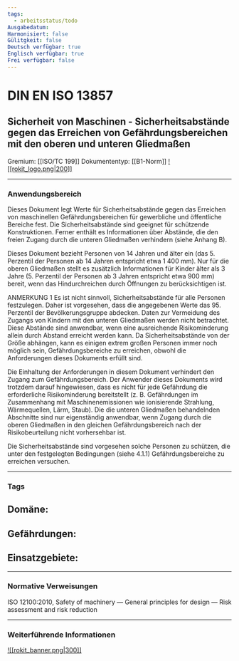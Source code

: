 ```yaml
---
tags:
  - arbeitsstatus/todo
Ausgabedatum: 
Harmonisiert: false
Gülitgkeit: false
Deutsch verfügbar: true
Englisch verfügbar: true
Frei verfügbar: false
---
```


# DIN EN ISO 13857
## Sicherheit von Maschinen - Sicherheitsabstände gegen das Erreichen von Gefährdungsbereichen mit den oberen und unteren Gliedmaßen

Gremium: [[ISO/TC 199]]
Dokumententyp: [[B1-Norm]]
[![[rokit_logo.png|200]]](https://public-robots.de/)

***
### Anwendungsbereich

Dieses Dokument legt Werte für Sicherheitsabstände gegen das Erreichen von maschinellen Gefährdungsbereichen für gewerbliche und öffentliche Bereiche fest. Die Sicherheitsabstände sind geeignet für schützende Konstruktionen. Ferner enthält es Informationen über Abstände, die den freien Zugang durch die unteren Gliedmaßen verhindern (siehe Anhang B).

Dieses Dokument bezieht Personen von 14 Jahren und älter ein (das 5. Perzentil der Personen ab 14 Jahren entspricht etwa 1 400 mm). Nur für die oberen Gliedmaßen stellt es zusätzlich Informationen für Kinder älter als 3 Jahre (5. Perzentil der Personen ab 3 Jahren entspricht etwa 900 mm) bereit, wenn das Hindurchreichen durch Öffnungen zu berücksichtigen ist.

ANMERKUNG 1 Es ist nicht sinnvoll, Sicherheitsabstände für alle Personen festzulegen. Daher ist vorgesehen, dass die angegebenen Werte das 95. Perzentil der Bevölkerungsgruppe abdecken.
Daten zur Vermeidung des Zugangs von Kindern mit den unteren Gliedmaßen werden nicht betrachtet. Diese Abstände sind anwendbar, wenn eine ausreichende Risikominderung allein durch Abstand erreicht werden kann. Da Sicherheitsabstände von der Größe abhängen, kann es einigen extrem großen Personen immer noch möglich sein, Gefährdungsbereiche zu erreichen, obwohl die Anforderungen dieses Dokuments erfüllt sind. 

Die Einhaltung der Anforderungen in diesem Dokument verhindert den Zugang zum Gefährdungsbereich. Der Anwender dieses Dokuments wird trotzdem darauf hingewiesen, dass es nicht für jede Gefährdung die erforderliche Risikominderung bereitstellt (z. B. Gefährdungen im Zusammenhang mit Maschinenemissionen wie ionisierende Strahlung, Wärmequellen, Lärm, Staub). Die die unteren Gliedmaßen behandelnden Abschnitte sind nur eigenständig anwendbar, wenn Zugang durch die oberen Gliedmaßen in den gleichen Gefährdungsbereich nach der Risikobeurteilung nicht vorhersehbar ist.

Die Sicherheitsabstände sind vorgesehen solche Personen zu schützen, die unter den festgelegten Bedingungen (siehe 4.1.1) Gefährdungsbereiche zu erreichen versuchen.

***
### Tags

Domäne:
- 

Gefährdungen:
- 

Einsatzgebiete:
- 

***
### Normative Verweisungen

ISO 12100:2010, Safety of machinery — General principles for design — Risk assessment and risk reduction


***
### Weiterführende Informationen



[![[rokit_banner.png|300]]](https://public-robots.de/)
